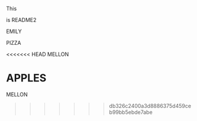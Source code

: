 This
 
 is README2
 
 EMILY
 
 PIZZA
 
<<<<<<< HEAD
 MELLON
 
 APPLES
=======
 MELLON
>>>>>>> db326c2400a3d8886375d459ceb99bb5ebde7abe
